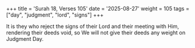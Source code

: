 +++
title = 'Surah 18, Verses 105'
date = '2025-08-27'
weight = 105
tags = ["day", "judgment", "lord", "signs"]
+++

It is they who reject the signs of their Lord and their meeting with Him, rendering their deeds void, so We will not give their deeds any weight on Judgment Day.